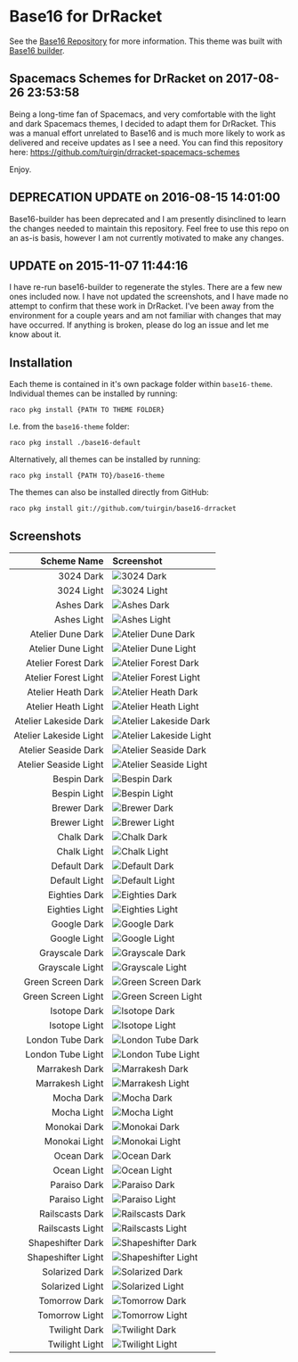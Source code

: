 # Base16 for DrRacket

See the [Base16 Repository](https://github.com/chriskempson/base16)
for more information. This theme was built with [Base16
builder](https://github.com/chriskempson/base16-builder).

## Spacemacs Schemes for DrRacket on 2017-08-26 23:53:58

Being a long-time fan of Spacemacs, and very comfortable with the light and dark
Spacemacs themes, I decided to adapt them for DrRacket. This was a manual effort
unrelated to Base16 and is much more likely to work as delivered and receive
updates as I see a need. You can find this repository here:
https://github.com/tuirgin/drracket-spacemacs-schemes

Enjoy.

## DEPRECATION UPDATE on 2016-08-15 14:01:00

Base16-builder has been deprecated and I am presently disinclined to learn the changes 
needed to maintain this repository. Feel free to use this repo on an as-is basis, however 
I am not currently motivated to make any changes.

## UPDATE on 2015-11-07 11:44:16

I have re-run base16-builder to regenerate the styles. There are a few new ones
included now. I have not updated the screenshots, and I have made no attempt to
confirm that these work in DrRacket. I've been away from the environment for a
couple years and am not familiar with changes that may have occurred. If
anything is broken, please do log an issue and let me know about it.

## Installation

Each theme is contained in it's own package folder within `base16-theme`.
Individual themes can be installed by running:

```shell
raco pkg install {PATH TO THEME FOLDER}
```

I.e. from the `base16-theme` folder:

```shell
raco pkg install ./base16-default
```

Alternatively, all themes can be installed by running:

```shell
raco pkg install {PATH TO}/base16-theme
```

The themes can also be installed directly from GitHub:

```shell
raco pkg install git://github.com/tuirgin/base16-drracket
```

## Screenshots

| Scheme Name            | Screenshot                                                                                     |
|-----------------------:|:-----------------------------------------------------------------------------------------------|
| 3024 Dark              | ![3024 Dark](./images/base16_3024_dark.png "3024 Dark")                                        |
| 3024 Light             | ![3024 Light](./images/base16_3024_light.png "3024 Light")                                     |
| Ashes Dark             | ![Ashes Dark](./images/base16_ashes_dark.png "Ashes Dark")                                     |
| Ashes Light            | ![Ashes Light](./images/base16_ashes_light.png "Ashes Light")                                  |
| Atelier Dune Dark      | ![Atelier Dune Dark](./images/base16_atelier_dune_dark.png "Atelier Dune Dark")                |
| Atelier Dune Light     | ![Atelier Dune Light](./images/base16_atelier_dune_light.png "Atelier Dune Light")             |
| Atelier Forest Dark    | ![Atelier Forest Dark](./images/base16_atelier_forest_dark.png "Atelier Forest Dark")          |
| Atelier Forest Light   | ![Atelier Forest Light](./images/base16_atelier_forest_light.png "Atelier Forest Light")       |
| Atelier Heath Dark     | ![Atelier Heath Dark](./images/base16_atelier_heath_dark.png "Atelier Heath Dark")             |
| Atelier Heath Light    | ![Atelier Heath Light](./images/base16_atelier_heath_light.png "Atelier Heath Light")          |
| Atelier Lakeside Dark  | ![Atelier Lakeside Dark](./images/base16_atelier_lakeside_dark.png "Atelier Lakeside Dark")    |
| Atelier Lakeside Light | ![Atelier Lakeside Light](./images/base16_atelier_lakeside_light.png "Atelier Lakeside Light") |
| Atelier Seaside Dark   | ![Atelier Seaside Dark](./images/base16_atelier_seaside_dark.png "Atelier Seaside Dark")       |
| Atelier Seaside Light  | ![Atelier Seaside Light](./images/base16_atelier_seaside_light.png "Atelier Seaside Light")    |
| Bespin Dark            | ![Bespin Dark](./images/base16_bespin_dark.png "Bespin Dark")                                  |
| Bespin Light           | ![Bespin Light](./images/base16_bespin_light.png "Bespin Light")                               |
| Brewer Dark            | ![Brewer Dark](./images/base16_brewer_dark.png "Brewer Dark")                                  |
| Brewer Light           | ![Brewer Light](./images/base16_brewer_light.png "Brewer Light")                               |
| Chalk Dark             | ![Chalk Dark](./images/base16_chalk_dark.png "Chalk Dark")                                     |
| Chalk Light            | ![Chalk Light](./images/base16_chalk_light.png "Chalk Light")                                  |
| Default Dark           | ![Default Dark](./images/base16_default_dark.png "Default Dark")                               |
| Default Light          | ![Default Light](./images/base16_default_light.png "Default Light")                            |
| Eighties Dark          | ![Eighties Dark](./images/base16_eighties_dark.png "Eighties Dark")                            |
| Eighties Light         | ![Eighties Light](./images/base16_eighties_light.png "Eighties Light")                         |
| Google Dark            | ![Google Dark](./images/base16_google_dark.png "Google Dark")                                  |
| Google Light           | ![Google Light](./images/base16_google_light.png "Google Light")                               |
| Grayscale Dark         | ![Grayscale Dark](./images/base16_grayscale_dark.png "Grayscale Dark")                         |
| Grayscale Light        | ![Grayscale Light](./images/base16_grayscale_light.png "Grayscale Light")                      |
| Green Screen Dark      | ![Green Screen Dark](./images/base16_green_screen_dark.png "Green Screen Dark")                |
| Green Screen Light     | ![Green Screen Light](./images/base16_green_screen_light.png "Green Screen Light")             |
| Isotope Dark           | ![Isotope Dark](./images/base16_isotope_dark.png "Isotope Dark")                               |
| Isotope Light          | ![Isotope Light](./images/base16_isotope_light.png "Isotope Light")                            |
| London Tube Dark       | ![London Tube Dark](./images/base16_london_tube_dark.png "London Tube Dark")                   |
| London Tube Light      | ![London Tube Light](./images/base16_london_tube_light.png "London Tube Light")                |
| Marrakesh Dark         | ![Marrakesh Dark](./images/base16_marrakesh_dark.png "Marrakesh Dark")                         |
| Marrakesh Light        | ![Marrakesh Light](./images/base16_marrakesh_light.png "Marrakesh Light")                      |
| Mocha Dark             | ![Mocha Dark](./images/base16_mocha_dark.png "Mocha Dark")                                     |
| Mocha Light            | ![Mocha Light](./images/base16_mocha_light.png "Mocha Light")                                  |
| Monokai Dark           | ![Monokai Dark](./images/base16_monokai_dark.png "Monokai Dark")                               |
| Monokai Light          | ![Monokai Light](./images/base16_monokai_light.png "Monokai Light")                            |
| Ocean Dark             | ![Ocean Dark](./images/base16_ocean_dark.png "Ocean Dark")                                     |
| Ocean Light            | ![Ocean Light](./images/base16_ocean_light.png "Ocean Light")                                  |
| Paraiso Dark           | ![Paraiso Dark](./images/base16_paraiso_dark.png "Paraiso Dark")                               |
| Paraiso Light          | ![Paraiso Light](./images/base16_paraiso_light.png "Paraiso Light")                            |
| Railscasts Dark        | ![Railscasts Dark](./images/base16_railscasts_dark.png "Railscasts Dark")                      |
| Railscasts Light       | ![Railscasts Light](./images/base16_railscasts_light.png "Railscasts Light")                   |
| Shapeshifter Dark      | ![Shapeshifter Dark](./images/base16_shapeshifter_dark.png "Shapeshifter Dark")                |
| Shapeshifter Light     | ![Shapeshifter Light](./images/base16_shapeshifter_light.png "Shapeshifter Light")             |
| Solarized Dark         | ![Solarized Dark](./images/base16_solarized_dark.png "Solarized Dark")                         |
| Solarized Light        | ![Solarized Light](./images/base16_solarized_light.png "Solarized Light")                      |
| Tomorrow Dark          | ![Tomorrow Dark](./images/base16_tomorrow_dark.png "Tomorrow Dark")                            |
| Tomorrow Light         | ![Tomorrow Light](./images/base16_tomorrow_light.png "Tomorrow Light")                         |
| Twilight Dark          | ![Twilight Dark](./images/base16_twilight_dark.png "Twilight Dark")                            |
| Twilight Light         | ![Twilight Light](./images/base16_twilight_light.png "Twilight Light")                         |
